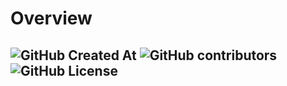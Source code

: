 # Overview
![GitHub Created At](https://img.shields.io/github/created-at/Stonky-Boi/CSESA_Summer_Projects_2025)
![GitHub contributors](https://img.shields.io/github/contributors/Stonky-Boi/CSESA_Summer_Projects_2025)
![GitHub License](https://img.shields.io/github/license/Stonky-Boi/CSESA_Summer_Projects_2025)
---
